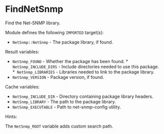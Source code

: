 # FindNetSnmp

Find the Net-SNMP library.

Module defines the following `IMPORTED` target(s):

* `NetSnmp::NetSnmp` - The package library, if found.

Result variables:

* `NetSnmp_FOUND` - Whether the package has been found.
*` NetSnmp_INCLUDE_DIRS` - Include directories needed to use this package.
*` NetSnmp_LIBRARIES` - Libraries needed to link to the package library.
* `NetSnmp_VERSION` - Package version, if found.

Cache variables:

* `NetSnmp_INCLUDE_DIR` - Directory containing package library headers.
* `NetSnmp_LIBRARY` - The path to the package library.
* `NetSnmp_EXECUTABLE` - Path to net-snmp-config utility.

Hints:

The `NetSnmp_ROOT` variable adds custom search path.
